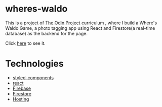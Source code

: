 # wheres-waldo

This is a project of [The Odin Project](https://www.theodinproject.com) curriculum
, where I build a Where's Waldo Game, a photo tagging app using React and
Firestore(a real-time database) as the backend for the page.

Click [here](https://wheres-waldo-49747.web.app/) to see it.

# Technologies

- [styled-components](https://styled-components.com/)
- [react](https://reactjs.org/)
- [Firebase](https://firebase.google.com/)
- [Firestore](https://firebase.google.com/docs/firestore/)
- [Hosting](https://firebase.google.com/docs/hosting/)

